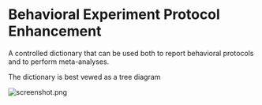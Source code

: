 # Behavioral Experiment Protocol Enhancement

A controlled dictionary that can be used both to report behavioral protocols and to perform meta-analyses.

The dictionary is best vewed as a tree diagram

![screenshot.png](/Users/lex/switchdrive/Neuro-BAU/code/GIT/neurobau/protocol_taxonomy/screenshot.png)




